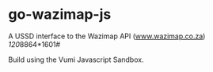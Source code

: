 # go-wazimap-js
A USSD interface to the Wazimap API (www.wazimap.co.za) 
*120*8864*1601#

Build using the Vumi Javascript Sandbox. 
